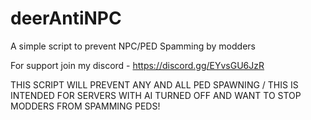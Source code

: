 # deerAntiNPC
A simple script to prevent NPC/PED Spamming by modders


For support join my discord - https://discord.gg/EYvsGU6JzR


THIS SCRIPT WILL PREVENT ANY AND ALL PED SPAWNING / THIS IS INTENDED FOR SERVERS WITH AI TURNED OFF AND WANT TO STOP MODDERS FROM SPAMMING PEDS!
